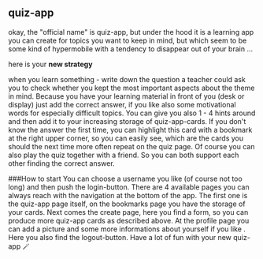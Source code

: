 ## quiz-app

okay, the "official name" is quiz-app, but under the hood it is a learning app you can create for topics you want to keep in mind, but which seem to be some kind of hypermobile with a tendency to disappear out of your brain ... 

here is your **new strategy**

when you learn something - write down the question a teacher could ask you to check whether you kept the most important aspects about the theme in mind. Because you have your learning material in front of you (desk or display) just add the correct answer, if you like also some motivational words for especially difficult topics. You can give you also 1 - 4 hints around and then add it to your increasing storage of quiz-app-cards. If you don't know the answer the first time, you can highlight this card with a bookmark at the right upper corner, so you can easily see, which are the cards you should the next time more often repeat on the quiz page. Of course you can also play the quiz together with a friend. So you can both support each other finding the correct answer.


###How to start
You can choose a username you like (of course not too long) and then push the login-button. There are 4 available pages you can always reach with the navigation at the bottom of the app. The first one is the quiz-app page itself, on the bookmarks page you have the storage of your cards. Next comes the create page, here you find a form, so you can produce more quiz-app cards as described above. At the profile page you can add a picture and some more informations about yourself if you like . Here you also find the logout-button. Have a lot of fun with your new quiz-app 🪄 
